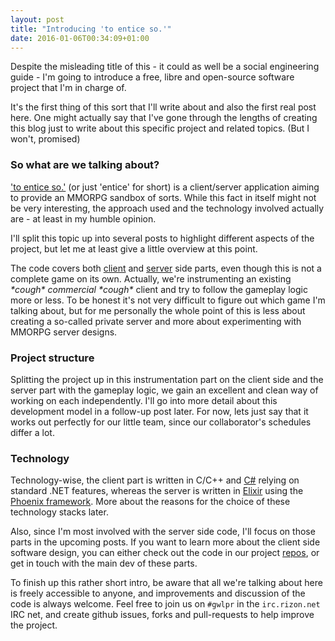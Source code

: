 ```yaml
---
layout: post
title: "Introducing 'to entice so.'"
date: 2016-01-06T00:34:09+01:00
---
```

Despite the misleading title of this - it could as well be a social engineering guide - I'm going to introduce a free, libre and open-source software project that I'm in charge of.
<!--more-->
It's the first thing of this sort that I'll write about and also the first real post here. One might actually say that I've gone through the lengths of creating this blog just to write about this specific project and related topics. (But I won't, promised)

### So what are we talking about?

['to entice so.'](https://github.com/entice/entice) (or just 'entice' for short) is a client/server application aiming to provide an MMORPG sandbox of sorts.
While this fact in itself might not be very interesting, the approach used and the technology involved actually are - at least in my humble opinion.

I'll split this topic up into several posts to highlight different aspects of the project, but let me at least give a little overview at this point.

The code covers both [client](https://github.com/entice/client) and [server](https://github.com/entice/web) side parts, even though this is not a complete game on its own. Actually, we're instrumenting an existing *\*cough\* commercial \*cough\** client and try to follow the gameplay logic more or less. To be honest it's not very difficult to figure out which game I'm talking about, but for me personally the whole point of this is less about creating a so-called private server and more about experimenting with MMORPG server designs.

### Project structure

Splitting the project up in this instrumentation part on the client side and the server part with the gameplay logic, we gain an excellent and clean way of working on each independently. I'll go into more detail about this development model in a follow-up post later. For now, lets just say that it works out perfectly for our little team, since our collaborator's schedules differ a lot.

### Technology

Technology-wise, the client part is written in C/C++ and [C#](https://msdn.microsoft.com/en-us/vstudio/hh341490.aspx) relying on standard .NET features, whereas the server is written in [Elixir](http://elixir-lang.org/) using the [Phoenix framework](http://www.phoenixframework.org/). More about the reasons for the choice of these technology stacks later.

Also, since I'm most involved with the server side code, I'll focus on those parts in the upcoming posts. If you want to learn more about the client side software design, you can either check out the code in our project [repos](https://github.com/entice), or get in touch with the main dev of these parts.

To finish up this rather short intro, be aware that all we're talking about here is freely accessible to anyone, and improvements and discussion of the code is always welcome. Feel free to join us on `#gwlpr` in the `irc.rizon.net` IRC net, and create github issues, forks and pull-requests to help improve the project.
